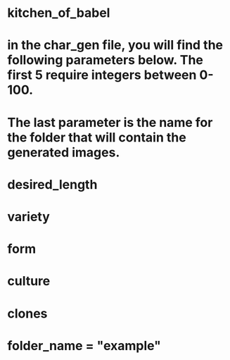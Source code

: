# kitchen_of_babel

# in the char_gen file, you will find the following parameters below. The first 5 require integers between 0-100. 
# The last parameter is the name for the folder that will contain the generated images.

# desired_length 
# variety 
# form 
# culture
# clones 

# folder_name = "example"
